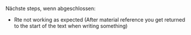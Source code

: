Nächste steps, wenn abgeschlossen:

- Rte not working as expected (After material reference you get returned to the start of the text when writing something)
